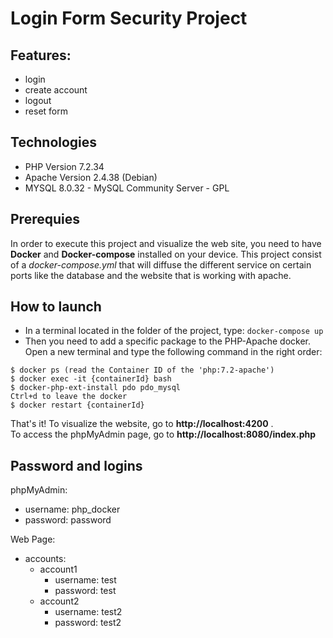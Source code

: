 # Login Form Security Project

## Features:
- login
- create account
- logout
- reset form

## Technologies

- PHP Version 7.2.34
- Apache Version 2.4.38 (Debian) 
- MYSQL 8.0.32 - MySQL Community Server - GPL 

## Prerequies

In order to execute this project and visualize the web site, you need to have **Docker** and **Docker-compose** installed on your device. This project consist of a *docker-compose.yml* that will diffuse the different service on certain ports like the database and the website that is working with apache.

## How to launch

- In a terminal located in the folder of the project, type: `docker-compose up`
- Then you need to add a specific package to the PHP-Apache docker. Open a new terminal and type the following command in the right order:
```
$ docker ps (read the Container ID of the 'php:7.2-apache')
$ docker exec -it {containerId} bash
$ docker-php-ext-install pdo pdo_mysql
Ctrl+d to leave the docker
$ docker restart {containerId}
```
That's it! To visualize the website, go to **http://localhost:4200** .<br>
To access the phpMyAdmin page, go to **http://localhost:8080/index.php** <br>

## Password and logins

phpMyAdmin:
- username: php_docker
- password: password

Web Page:
- accounts:
    - account1
        - username: test
        - password: test
    - account2
        - username: test2
        - password: test2

